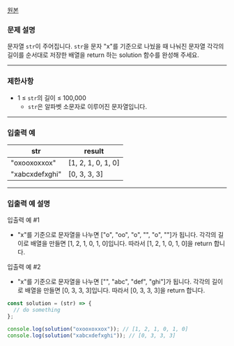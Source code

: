 [원본](https://school.programmers.co.kr/learn/courses/30/lessons/181867)

### **문제 설명**

문자열 `str`이 주어집니다. `str`을 문자 "x"를 기준으로 나눴을 때 나눠진 문자열 각각의 길이를 순서대로 저장한 배열을 return 하는 solution 함수를 완성해 주세요.

---

### 제한사항

- 1 ≤ `str`의 길이 ≤ 100,000
  - `str`은 알파벳 소문자로 이루어진 문자열입니다.

---

### 입출력 예

| str            | result             |
| -------------- | ------------------ |
| "oxooxoxxox"   | [1, 2, 1, 0, 1, 0] |
| "xabcxdefxghi" | [0, 3, 3, 3]       |

---

### 입출력 예 설명

입출력 예 #1

- "x"를 기준으로 문자열을 나누면 ["o", "oo", "o", "", "o", ""]가 됩니다. 각각의 길이로 배열을 만들면 [1, 2, 1, 0, 1, 0]입니다. 따라서 [1, 2, 1, 0, 1, 0]을 return 합니다.

입출력 예 #2

- "x"를 기준으로 문자열을 나누면 ["", "abc", "def", "ghi"]가 됩니다. 각각의 길이로 배열을 만들면 [0, 3, 3, 3]입니다. 따라서 [0, 3, 3, 3]을 return 합니다.

```jsx
const solution = (str) => {
  // do something
};

console.log(solution("oxooxoxxox")); // [1, 2, 1, 0, 1, 0]
console.log(solution("xabcxdefxghi")); // [0, 3, 3, 3]
```
